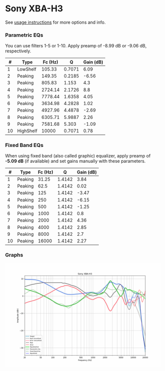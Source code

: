 # Sony XBA-H3
See [usage instructions](https://github.com/jaakkopasanen/AutoEq#usage) for more options and info.

### Parametric EQs
You can use filters 1-5 or 1-10. Apply preamp of -8.99 dB or -9.06 dB, respectively.

|   # | Type      |   Fc (Hz) |      Q |   Gain (dB) |
|-----|-----------|-----------|--------|-------------|
|   1 | LowShelf  |    105.33 | 0.7071 |        6.09 |
|   2 | Peaking   |    149.35 | 0.2185 |       -6.56 |
|   3 | Peaking   |    805.83 | 1.153  |        4.3  |
|   4 | Peaking   |   2724.14 | 2.1726 |        8.8  |
|   5 | Peaking   |   7778.44 | 1.6358 |        4.05 |
|   6 | Peaking   |   3634.98 | 4.2828 |        1.02 |
|   7 | Peaking   |   4927.96 | 4.4878 |       -2.69 |
|   8 | Peaking   |   6305.71 | 5.9887 |        2.26 |
|   9 | Peaking   |   7581.68 | 5.303  |       -1.09 |
|  10 | HighShelf |  10000    | 0.7071 |        0.78 |

### Fixed Band EQs
When using fixed band (also called graphic) equalizer, apply preamp of **-5.09 dB** (if available) and set gains manually with these parameters.

|   # | Type    |   Fc (Hz) |      Q |   Gain (dB) |
|-----|---------|-----------|--------|-------------|
|   1 | Peaking |     31.25 | 1.4142 |        3.84 |
|   2 | Peaking |     62.5  | 1.4142 |        0.02 |
|   3 | Peaking |    125    | 1.4142 |       -3.47 |
|   4 | Peaking |    250    | 1.4142 |       -6.15 |
|   5 | Peaking |    500    | 1.4142 |       -1.25 |
|   6 | Peaking |   1000    | 1.4142 |        0.8  |
|   7 | Peaking |   2000    | 1.4142 |        4.36 |
|   8 | Peaking |   4000    | 1.4142 |        2.85 |
|   9 | Peaking |   8000    | 1.4142 |        2.7  |
|  10 | Peaking |  16000    | 1.4142 |        2.27 |

### Graphs
![](./Sony%20XBA-H3.png)
